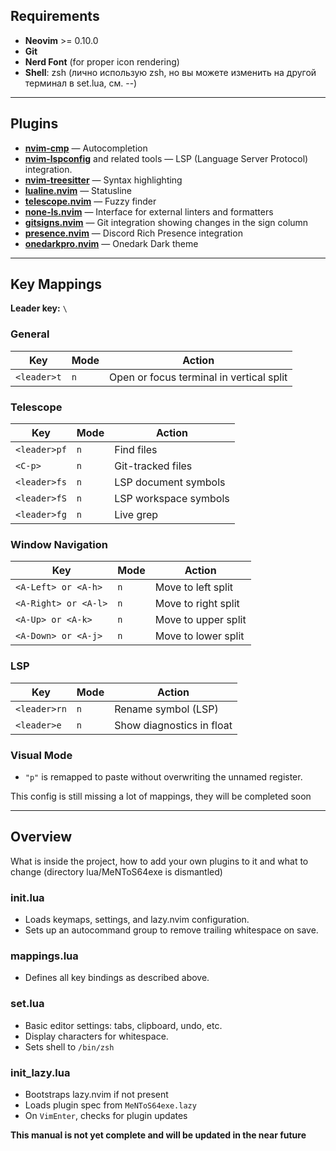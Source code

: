 ## Requirements

- **Neovim** >= 0.10.0
- **Git**
- **Nerd Font** (for proper icon rendering)
- **Shell**: zsh (лично использую zsh, но вы можете изменить на другой терминал в set.lua, см. --)

---
## Plugins

- [**nvim-cmp**](https://github.com/hrsh7th/nvim-cmp) — Autocompletion
- [**nvim-lspconfig**](https://github.com/neovim/nvim-lspconfig) and related tools — LSP (Language Server Protocol) integration.
- [**nvim-treesitter**](https://github.com/nvim-treesitter/nvim-treesitter) — Syntax highlighting
- [**lualine.nvim**](https://github.com/nvim-lualine/lualine.nvim) — Statusline
- [**telescope.nvim**](https://github.com/nvim-telescope/telescope.nvim) — Fuzzy finder
- [**none-ls.nvim**](https://github.com/nvimtools/none-ls.nvim) — Interface for external linters and formatters
- [**gitsigns.nvim**](https://github.com/lewis6991/gitsigns.nvim) — Git integration showing changes in the sign column
- [**presence.nvim**](https://github.com/andweeb/presence.nvim) — Discord Rich Presence integration
- [**onedarkpro.nvim**](https://github.com/olimorris/onedarkpro.nvim) — Onedark Dark theme

---
## Key Mappings

**Leader key:** `\`

### General

| Key         | Mode | Action                                   |
| ----------- | ---- | ---------------------------------------- |
| `<leader>t` | `n`  | Open or focus terminal in vertical split |
### Telescope

| Key          | Mode | Action                |
| ------------ | ---- | --------------------- |
| `<leader>pf` | `n`  | Find files            |
| `<C-p>`      | `n`  | Git-tracked files     |
| `<leader>fs` | `n`  | LSP document symbols  |
| `<leader>fS` | `n`  | LSP workspace symbols |
| `<leader>fg` | `n`  | Live grep             |
### Window Navigation

| Key                  | Mode | Action              |
| -------------------- | ---- | ------------------- |
| `<A-Left> or <A-h>`  | `n`  | Move to left split  |
| `<A-Right> or <A-l>` | `n`  | Move to right split |
| `<A-Up> or <A-k>`    | `n`  | Move to upper split |
| `<A-Down> or <A-j>`  | `n`  | Move to lower split |

### LSP

| Key          | Mode | Action                    |
| ------------ | ---- | ------------------------- |
| `<leader>rn` | `n`  | Rename symbol (LSP)       |
| `<leader>e`  | `n`  | Show diagnostics in float |

### Visual Mode

- `"p"` is remapped to paste without overwriting the unnamed register.

This config is still missing a lot of mappings, they will be completed soon

---

## Overview

What is inside the project, how to add your own plugins to it and what to change (directory lua/MeNToS64exe is dismantled)
### init.lua

- Loads keymaps, settings, and lazy.nvim configuration.
- Sets up an autocommand group to remove trailing whitespace on save.
### mappings.lua

- Defines all key bindings as described above.
### set.lua

- Basic editor settings: tabs, clipboard, undo, etc.
- Display characters for whitespace.
- Sets shell to `/bin/zsh`
### init_lazy.lua

- Bootstraps lazy.nvim if not present
- Loads plugin spec from `MeNToS64exe.lazy`
- On `VimEnter`, checks for plugin updates

**This manual is not yet complete and will be updated in the near future**
